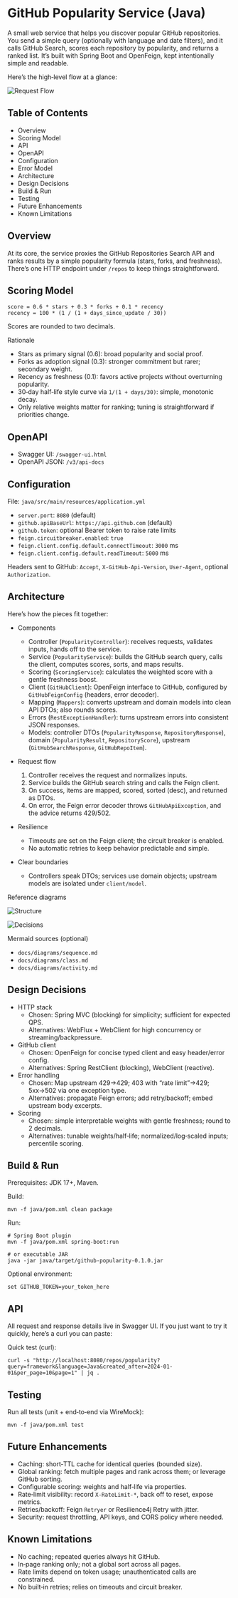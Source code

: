 # GitHub Popularity Service (Java)

A small web service that helps you discover popular GitHub repositories. You send a simple query (optionally with language and date filters), and it calls GitHub Search, scores each repository by popularity, and returns a ranked list. It’s built with Spring Boot and OpenFeign, kept intentionally simple and readable.

Here’s the high‑level flow at a glance:

![Request Flow](docs/sequence.png)

## Table of Contents
- Overview
- Scoring Model
- API
- OpenAPI
- Configuration
- Error Model
- Architecture
- Design Decisions
- Build & Run
- Testing
- Future Enhancements
- Known Limitations

## Overview
At its core, the service proxies the GitHub Repositories Search API and ranks results by a simple popularity formula (stars, forks, and freshness). There’s one HTTP endpoint under `/repos` to keep things straightforward.

## Scoring Model
```
score = 0.6 * stars + 0.3 * forks + 0.1 * recency
recency = 100 * (1 / (1 + days_since_update / 30))
```
Scores are rounded to two decimals.

Rationale
- Stars as primary signal (0.6): broad popularity and social proof.
- Forks as adoption signal (0.3): stronger commitment but rarer; secondary weight.
- Recency as freshness (0.1): favors active projects without overturning popularity.
- 30‑day half‑life style curve via `1/(1 + days/30)`: simple, monotonic decay.
- Only relative weights matter for ranking; tuning is straightforward if priorities change.

## OpenAPI
- Swagger UI: `/swagger-ui.html`
- OpenAPI JSON: `/v3/api-docs`

## Configuration
File: `java/src/main/resources/application.yml`

- `server.port`: `8080` (default)
- `github.apiBaseUrl`: `https://api.github.com` (default)
- `github.token`: optional Bearer token to raise rate limits
- `feign.circuitbreaker.enabled`: `true`
- `feign.client.config.default.connectTimeout`: `3000` ms
- `feign.client.config.default.readTimeout`: `5000` ms

Headers sent to GitHub: `Accept`, `X-GitHub-Api-Version`, `User-Agent`, optional `Authorization`.

## Architecture
Here’s how the pieces fit together:

- Components
  - Controller (`PopularityController`): receives requests, validates inputs, hands off to the service.
  - Service (`PopularityService`): builds the GitHub search query, calls the client, computes scores, sorts, and maps results.
  - Scoring (`ScoringService`): calculates the weighted score with a gentle freshness boost.
  - Client (`GitHubClient`): OpenFeign interface to GitHub, configured by `GitHubFeignConfig` (headers, error decoder).
  - Mapping (`Mappers`): converts upstream and domain models into clean API DTOs; also rounds scores.
  - Errors (`RestExceptionHandler`): turns upstream errors into consistent JSON responses.
  - Models: controller DTOs (`PopularityResponse`, `RepositoryResponse`), domain (`PopularityResult`, `RepositoryScore`), upstream (`GitHubSearchResponse`, `GitHubRepoItem`).

- Request flow
  1) Controller receives the request and normalizes inputs.
  2) Service builds the GitHub search string and calls the Feign client.
  3) On success, items are mapped, scored, sorted (desc), and returned as DTOs.
  4) On error, the Feign error decoder throws `GitHubApiException`, and the advice returns 429/502.

- Resilience
  - Timeouts are set on the Feign client; the circuit breaker is enabled.
  - No automatic retries to keep behavior predictable and simple.

- Clear boundaries
  - Controllers speak DTOs; services use domain objects; upstream models are isolated under `client/model`.

Reference diagrams

![Structure](docs/class.png)

![Decisions](docs/activity.png)

Mermaid sources (optional)
- `docs/diagrams/sequence.md`
- `docs/diagrams/class.md`
- `docs/diagrams/activity.md`

## Design Decisions
- HTTP stack
  - Chosen: Spring MVC (blocking) for simplicity; sufficient for expected QPS.
  - Alternatives: WebFlux + WebClient for high concurrency or streaming/backpressure.
- GitHub client
  - Chosen: OpenFeign for concise typed client and easy header/error config.
  - Alternatives: Spring RestClient (blocking), WebClient (reactive).
- Error handling
  - Chosen: Map upstream 429→429; 403 with “rate limit”→429; 5xx→502 via one exception type.
  - Alternatives: propagate Feign errors; add retry/backoff; embed upstream body excerpts.
- Scoring
  - Chosen: simple interpretable weights with gentle freshness; round to 2 decimals.
  - Alternatives: tunable weights/half‑life; normalized/log‑scaled inputs; percentile scoring.

## Build & Run
Prerequisites: JDK 17+, Maven.

Build:
```
mvn -f java/pom.xml clean package
```

Run:
```
# Spring Boot plugin
mvn -f java/pom.xml spring-boot:run

# or executable JAR
java -jar java/target/github-popularity-0.1.0.jar
```

Optional environment:
```
set GITHUB_TOKEN=your_token_here
```

## API
All request and response details live in Swagger UI. If you just want to try it quickly, here’s a curl you can paste:

Quick test (curl):
```
curl -s "http://localhost:8080/repos/popularity?query=framework&language=Java&created_after=2024-01-01&per_page=10&page=1" | jq .
```

## Testing
Run all tests (unit + end‑to‑end via WireMock):
```
mvn -f java/pom.xml test
```

## Future Enhancements
- Caching: short‑TTL cache for identical queries (bounded size).
- Global ranking: fetch multiple pages and rank across them; or leverage GitHub sorting.
- Configurable scoring: weights and half‑life via properties.
- Rate‑limit visibility: record `X‑RateLimit-*`, back off to reset, expose metrics.
- Retries/backoff: Feign `Retryer` or Resilience4j Retry with jitter.
- Security: request throttling, API keys, and CORS policy where needed.

## Known Limitations
- No caching; repeated queries always hit GitHub.
- In‑page ranking only; not a global sort across all pages.
- Rate limits depend on token usage; unauthenticated calls are constrained.
- No built‑in retries; relies on timeouts and circuit breaker.
